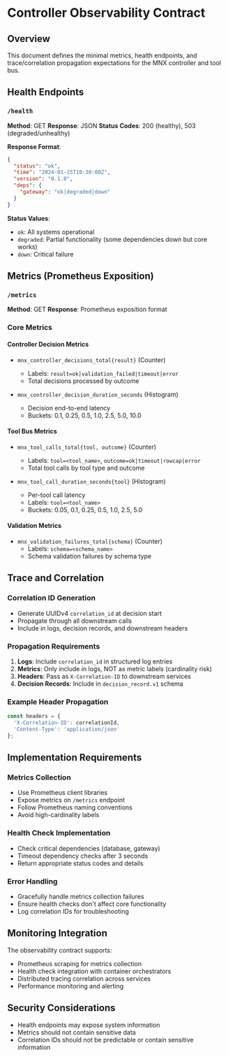 # Controller Observability Contract

## Overview

This document defines the minimal metrics, health endpoints, and trace/correlation propagation expectations for the MNX controller and tool bus.

## Health Endpoints

### `/health`

**Method**: GET
**Response**: JSON
**Status Codes**: 200 (healthy), 503 (degraded/unhealthy)

**Response Format**:
```json
{
  "status": "ok",
  "time": "2024-01-15T10:30:00Z",
  "version": "0.1.0",
  "deps": {
    "gateway": "ok|degraded|down"
  }
}
```

**Status Values**:
- `ok`: All systems operational
- `degraded`: Partial functionality (some dependencies down but core works)
- `down`: Critical failure

## Metrics (Prometheus Exposition)

### `/metrics`

**Method**: GET
**Response**: Prometheus exposition format

### Core Metrics

#### Controller Decision Metrics

- `mnx_controller_decisions_total{result}` (Counter)
  - Labels: `result=ok|validation_failed|timeout|error`
  - Total decisions processed by outcome

- `mnx_controller_decision_duration_seconds` (Histogram)
  - Decision end-to-end latency
  - Buckets: 0.1, 0.25, 0.5, 1.0, 2.5, 5.0, 10.0

#### Tool Bus Metrics

- `mnx_tool_calls_total{tool, outcome}` (Counter)
  - Labels: `tool=<tool_name>`, `outcome=ok|timeout|rowcap|error`
  - Total tool calls by tool type and outcome

- `mnx_tool_call_duration_seconds{tool}` (Histogram)
  - Per-tool call latency
  - Labels: `tool=<tool_name>`
  - Buckets: 0.05, 0.1, 0.25, 0.5, 1.0, 2.5, 5.0

#### Validation Metrics

- `mnx_validation_failures_total{schema}` (Counter)
  - Labels: `schema=<schema_name>`
  - Schema validation failures by schema type

## Trace and Correlation

### Correlation ID Generation

- Generate UUIDv4 `correlation_id` at decision start
- Propagate through all downstream calls
- Include in logs, decision records, and downstream headers

### Propagation Requirements

1. **Logs**: Include `correlation_id` in structured log entries
2. **Metrics**: Only include in logs, NOT as metric labels (cardinality risk)
3. **Headers**: Pass as `X-Correlation-ID` to downstream services
4. **Decision Records**: Include in `decision_record.v1` schema

### Example Header Propagation

```typescript
const headers = {
  'X-Correlation-ID': correlationId,
  'Content-Type': 'application/json'
};
```

## Implementation Requirements

### Metrics Collection

- Use Prometheus client libraries
- Expose metrics on `/metrics` endpoint
- Follow Prometheus naming conventions
- Avoid high-cardinality labels

### Health Check Implementation

- Check critical dependencies (database, gateway)
- Timeout dependency checks after 3 seconds
- Return appropriate status codes and details

### Error Handling

- Gracefully handle metrics collection failures
- Ensure health checks don't affect core functionality
- Log correlation IDs for troubleshooting

## Monitoring Integration

The observability contract supports:
- Prometheus scraping for metrics collection
- Health check integration with container orchestrators
- Distributed tracing correlation across services
- Performance monitoring and alerting

## Security Considerations

- Health endpoints may expose system information
- Metrics should not contain sensitive data
- Correlation IDs should not be predictable or contain sensitive information
